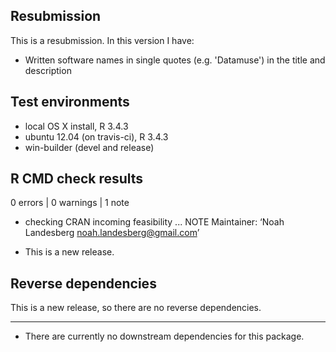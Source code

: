 ## Resubmission
This is a resubmission. In this version I have:  

* Written software names in single quotes (e.g. 'Datamuse') in the title and description

## Test environments
* local OS X install, R 3.4.3
* ubuntu 12.04 (on travis-ci), R 3.4.3
* win-builder (devel and release)

## R CMD check results

0 errors | 0 warnings | 1 note

* checking CRAN incoming feasibility ... NOTE
Maintainer: ‘Noah Landesberg <noah.landesberg@gmail.com>’

* This is a new release.

## Reverse dependencies

This is a new release, so there are no reverse dependencies.

---

* There are currently no downstream dependencies for this package.